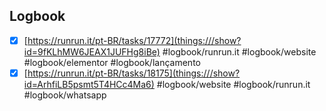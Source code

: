 

## Logbook
- [x] [https://runrun.it/pt-BR/tasks/17772](things:///show?id=9fKLhMW6JEAX1JUFHg8iBe) #logbook/runrun.it #logbook/website #logbook/elementor #logbook/lançamento
- [x] [https://runrun.it/pt-BR/tasks/18175](things:///show?id=ArhfiLB5psmt5T4HCc4Ma6) #logbook/website #logbook/runrun.it #logbook/whatsapp